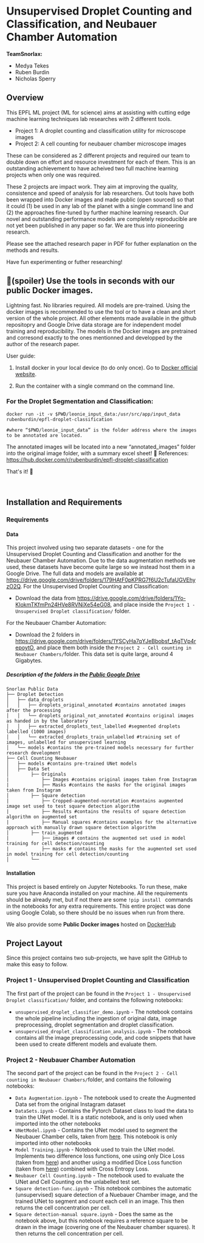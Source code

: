 # Unsupervised Droplet Counting and Classification, and Neubauer Chamber Automation
**TeamSnorlax:**
* Medya Tekes
* Ruben Burdin
* Nicholas Sperry

## Overview
This EPFL ML project (ML for science) aims at assisting with cutting edge machine learning techniques lab researches with 2 different tools. 
- Project 1: A droplet counting and classification utility for microscope images
- Project 2: A cell counting for neubauer chamber microscope images

These can be considered as 2 different projects and required our team to double down on effort and resource investment for each of them. This is an outstanding achievement to have acheived two full machine learning projects when only one was required.

These 2 projects are impact work. They aim at improving the quality, consistence and speed of analysis for lab researchers.
Out tools have both been wrapped into Docker images and made public (open sourced) so that it could (1) be used in any lab of the planet with a single command line and 
(2) the approaches fine-tuned by further machine learning research. 
Our novel and outstanding performance models are completely reproducible are not yet been published in any paper so far. We are thus into pioneering research.

Please see the attached research paper in PDF for futher explanation on the methods and results.

Have fun experimenting or futher researching!

## 🚀(spoiler) Use the tools in seconds with our public Docker images.
Lightning fast. No libraries required. All models are pre-trained.
Using the docker images is recommended to use the tool or to have a clean and short version of the whole project. All other elements made available in the github repositopry and Google Drive data storage are for independent model training and reproducibility. The models in the Docker images are pretrained and corresond exactly to the ones mentionned and developped by the author of the research paper.

User guide:
1. Install docker in your local device (to do only once).
Go to [Docker official website](https://www.docker.com/products/docker-desktop).

2. Run the container with a single command on the command line.

### For the Droplet Segmentation and Classification:


    docker run -it -v $PWD/leonie_input_data:/usr/src/app/input_data rubenburdin/epfl-droplet-classification

    #where “$PWD/leonie_input_data” is the folder address where the images to be annotated are located.

The annotated images will be located into a new “annotated_images” folder into the original image folder, with a summary excel sheet! 🚀
References: https://hub.docker.com/r/rubenburdin/epfl-droplet-classification 

That's it! 🥳

<br />

## Installation and Requirements

### Requirements

#### Data
This project involved using two separate datasets - one for the Unsupervised Droplet Counting and Classification and another for the Neubauer Chamber Automation. Due to the data augmentation methods we used, these datasets have become quite large so we instead host them in a Google Drive. The full data and models are available at https://drive.google.com/drive/folders/179HAtF0pKPRG7f6U2cTufaUGVEhyzO2Q.
For the Unsupervised Droplet Counting and Classification:

* Download the data from https://drive.google.com/drive/folders/1Yo-KIokmTKfmPn24HVe8RVNiXe54eG08, and place inside the `Project 1 - Unsupervised Droplet classification/` folder.

For the Neubauer Chamber Automation:

* Download the 2 folders in https://drive.google.com/drive/folders/1YSCyHa7qYJeBbobsf_tAgTVp4repoytO, and place them both inside the `Project 2 - Cell counting in Neubauer Chambers/`folder. This data set is quite large, around 4 Gigabytes.

##### Description of the folders in the [Public Google Drive](https://drive.google.com/drive/folders/179HAtF0pKPRG7f6U2cTufaUGVEhyzO2Q)

    Snorlax Public Data
    ├── Droplet Detection
    │   ├── data_droplets
    │   │   ├── droplets_original_annotated #contains annotated images after the processing
    │   │   └── droplets_original_not_annotated #contains original images as handed in by the laboratory
    │   │   ├── extracted_droplets_test_labelled #segmented droplets labelled (1000 images)
    │   │   └── extracted_droplets_train_unlabelled #training set of images, unlabelled for unsupervised learning
    │   └── models #contains the pre-trained models necessary for further research development
    ├── Cell Counting Neubauer
    │   ├── models #contains pre-trained UNet models
    │   ├── Data Set 
    │        ├── Originals
    |            ├── Images #contains original images taken from Instagram
    |            ├── Masks #contains the masks for the original images taken from Instagram
    │        ├── Square detection
    |            ├── Cropped-augmented-norotation #contains augmented image set used to test square detection algorithm
    |            ├── Results #contains the results of square detection algorithm on augmented set
    |            ├── Manual squares #contains examples for the alternative approach with manually drawn square detection algorithm
    │        ├── train_augmented
    |            ├── images # contains the augmented set used in model training for cell detection/counting
    |            ├── masks # contains the masks for the augmented set used in model training for cell detection/counting
    │        └── 
 

#### Installation
This project is based entirely on Jupyter Notebooks. To run these, make sure you have Anaconda installed on your machine. All the requirements should be already met, but if not there are some `!pip install ` commands in the notebooks for any extra requirements. This entire project was done using Google Colab, so there should be no issues when run from there.

We also provide some **Public Docker images** hosted on [DockerHub](https://hub.docker.com/u/rubenburdin)


## Project Layout
Since this project contains two sub-projects, we have split the GitHub to make this easy to follow. 

### Project 1 - Unsupervised Droplet Counting and Classification
The first part of the project can be found in the `Project 1 - Unsupervised Droplet classification/` folder, and contains the following notebooks:

* `unsupervised_droplet_classifier_demo.ipynb` - The notebook contains the whole pipeline including the ingestion of original data, image preprocessing, droplet segmentation and droplet classification.
* `unsupervised_droplet_classification_analysis.ipynb` - The notebook contains all the image preprocessing code, and code snippets that have been used to create different models and evaluate them.

### Project 2 - Neubauer Chamber Automation
The second part of the project can be found in the `Project 2 - Cell counting in Neubauer Chambers/`folder, and contains the following notebooks:

* `Data Augmentation.ipynb` - The notebook used to create the Augmented Data set from the original Instagram dataset
* `DataSets.ipynb` - Contains the Pytorch Dataset class to load the data to train the UNet model. It is a static notebook, and is only used when imported into the other notebooks
* `UNetModel.ipynb` - Contains the UNet model used to segment the Neubauer Chamber cells, taken from [here](https://github.com/milesial/Pytorch-UNet). This notebook is only imported into other notebooks
* `Model Training.ipynb` - Notebook used to train the UNet model. Implements two difference loss functions, one using only Dice Loss (taken from [here](https://github.com/marshuang80/cell-segmentation/blob/master/loss.py)) and another using a modified Dice Loss function (taken from [here]( https://kornia.readthedocs.io/en/v0.1.2/_modules/torchgeometry/losses/dice.html)) combined with Cross Entropy Loss.
* `Neubauer Cell Counting.ipynb` - The notebook used to evaluate the UNet and Cell Counting on the unlabelled test set. 
* `Square detection-func.ipynb` - This notebook combines the automatic (unsupervised) square detection of a Nuebauer Chamber image, and the trained UNet to segment and count each cell in an image. This then returns the cell concentration per cell.
* `Square detection-manual square.ipynb` - Does the same as the notebook above, but this notebook requires a reference square to be drawn in the image (covering one of the Neubauer chamber squares). It then returns the cell concentration per cell.
